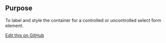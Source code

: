 ## Purpose

To label and style the container for a controlled or
uncontrolled select form element.

[Edit this on GitHub](https://github.com/wellcomecollection/wellcomecollection.org/edit/master/common/views/components/SelectContainer/README.md)
